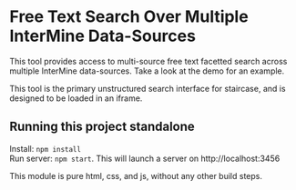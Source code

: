 # Free Text Search Over Multiple InterMine Data-Sources

This tool provides access to multi-source free text facetted search across
multiple InterMine data-sources. Take a look at the demo for an example.

This tool is the primary unstructured search interface for staircase, and is
designed to be loaded in an iframe. 

## Running this project standalone

Install:  `npm install`  
Run server: `npm start`. This will launch a server on http://localhost:3456

This module is pure html, css, and js, without any other build steps.
